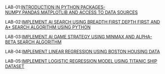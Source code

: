 LAB-01:[INTRODUCTION IN PYTHON PACKAGES-NUMPY,PANDAS,MATPLOTLIB AND ACCESS TO DATA SOURCES](https://github.com/Bandi-krupa-Bhavani/AIML-2024-25/blob/main/LAB_01.ipynb)

LAB-02:[IMPLEMENT AI SEARCH USING BREADTH FIRST,DEPTH FIRST AND A* SEARCH ALGORITHM USING PYTHON](https://github.com/Bandi-krupa-Bhavani/AIML-2024-25/blob/main/LAB_02.ipynb)

LAB-03:[IMPLEMENT AI GAME STRATEGY USING MINMAX AND ALPHA-BETA SEARCH ALGORITHM](https://github.com/Bandi-krupa-Bhavani/AIML-2024-25/blob/main/LAB_03.ipynb)

LAB-04:[IMPLEMENT LINEAR REGRESSION USING BOSTON HOUSING DATA](https://github.com/Bandi-krupa-Bhavani/AIML-2024-25/blob/main/LAB_04.ipynb)

LAB-05:[IMPLEMENT LOGISTIC REGRESSION MODEL USING TITANIC SHIP DATASET](https://github.com/Bandi-krupa-Bhavani/AIML-2024-25/blob/main/LAB_05.ipynb)
